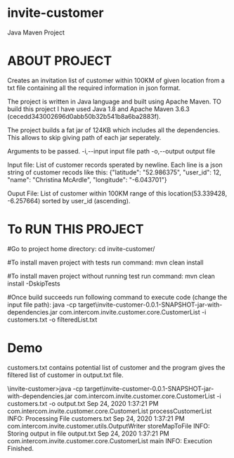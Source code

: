 # invite-customer
Java Maven Project

# ABOUT PROJECT
Creates an invitation list of customer within 100KM of given location from a txt file containing all the required information in json format.

The project is written in Java language and built using Apache Maven.
TO build this project I have used Java 1.8 and Apache Maven 3.6.3 (cecedd343002696d0abb50b32b541b8a6ba2883f).

The project builds a fat jar of 124KB which includes all the dependencies. This allows to skip giving path of each jar seperately.

Arguments to be passed.
 -i,--input <arg>    input file path
 -o,--output <arg>   output file

Input file: List of customer records sperated by newline. Each line is a json string of customer recods like this: {"latitude": "52.986375", "user_id": 12, "name": "Christina McArdle", "longitude": "-6.043701"}

Ouput File: List of customer within 100KM range of this location(53.339428, -6.257664) sorted by user_id (ascending). 

# To RUN THIS PROJECT
#Go to project home directory:
cd invite-customer/

#To install maven project with tests run command: 
mvn clean install

#To install maven project without running test run command:
mvn clean install -DskipTests

#Once build succeeds run following command to execute code (change the input file path):
java -cp target\invite-customer-0.0.1-SNAPSHOT-jar-with-dependencies.jar com.intercom.invite.customer.core.CustomerList -i customers.txt -o filteredList.txt

# Demo
customers.txt contains potential list of customer and the program gives the filtered list of customer in output.txt file.

\invite-customer>java -cp target\invite-customer-0.0.1-SNAPSHOT-jar-with-dependencies.jar com.intercom.invite.customer.core.CustomerList -i customers.txt -o output.txt
Sep 24, 2020 1:37:21 PM com.intercom.invite.customer.core.CustomerList processCustomerList
INFO: Processing File customers.txt
Sep 24, 2020 1:37:21 PM com.intercom.invite.customer.utils.OutputWriter storeMapToFile
INFO: Storing output in file output.txt
Sep 24, 2020 1:37:21 PM com.intercom.invite.customer.core.CustomerList main
INFO: Execution Finished.

